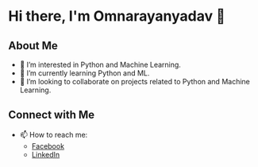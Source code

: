 # Hi there, I'm Omnarayanyadav 👋

## About Me
- 👀 I’m interested in Python and Machine Learning.
- 🌱 I’m currently learning Python and ML.
- 💞️ I’m looking to collaborate on projects related to Python and Machine Learning.

## Connect with Me
- 📫 How to reach me:
  - [Facebook](https://www.facebook.com/omnarayan.yadav2001/)
  - [LinkedIn](https://www.linkedin.com/in/omnarayan-yadav-5b8917176)

